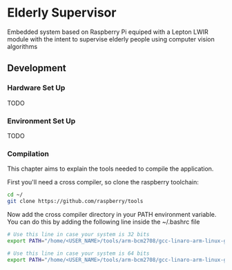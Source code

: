 # Elderly Supervisor

Embedded system based on Raspberry Pi equiped with a Lepton LWIR module with the intent to supervise elderly people using computer vision algorithms

## Development

### Hardware Set Up

TODO

### Environment Set Up

TODO

### Compilation

This chapter aims to explain the tools needed to compile the application.

First you'll need a cross compiler, so clone the raspberry toolchain:

```bash
cd ~/
git clone https://github.com/raspberry/tools
```

Now add the cross compiler directory in your PATH environment variable. You can do this by adding the following line inside the ~/.bashrc file

```bash
# Use this line in case your system is 32 bits
export PATH="/home/<USER_NAME>/tools/arm-bcm2708/gcc-linaro-arm-linux-gnueabihf-raspbian/bin:$PATH"

# Use this line in case your system is 64 bits
export PATH="/home/<USER_NAME>/tools/arm-bcm2708/gcc-linaro-arm-linux-gnueabihf-raspbian-x64/bin:$PATH"
```
